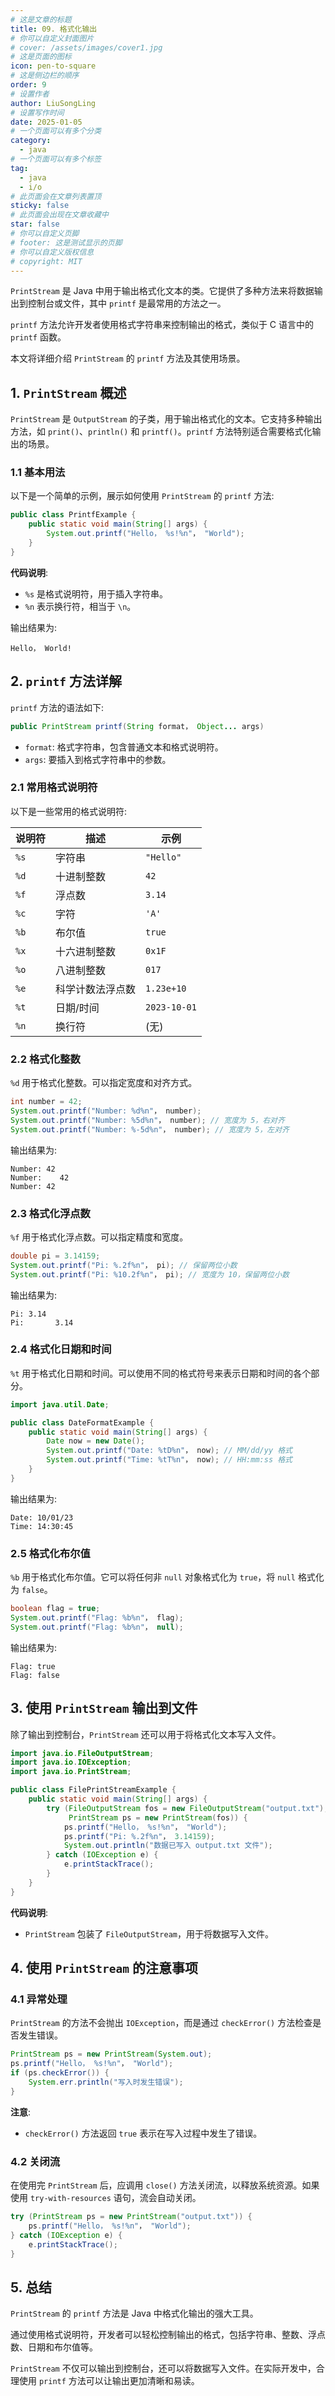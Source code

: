 ```yaml
---
# 这是文章的标题
title: 09. 格式化输出
# 你可以自定义封面图片
# cover: /assets/images/cover1.jpg
# 这是页面的图标
icon: pen-to-square
# 这是侧边栏的顺序
order: 9
# 设置作者
author: LiuSongLing
# 设置写作时间
date: 2025-01-05
# 一个页面可以有多个分类
category:
  - java
# 一个页面可以有多个标签
tag:
  - java
  - i/o
# 此页面会在文章列表置顶
sticky: false
# 此页面会出现在文章收藏中
star: false
# 你可以自定义页脚
# footer: 这是测试显示的页脚
# 你可以自定义版权信息
# copyright: MIT
---
```


`PrintStream` 是 Java 中用于输出格式化文本的类。它提供了多种方法来将数据输出到控制台或文件，其中 `printf` 是最常用的方法之一。

`printf` 方法允许开发者使用格式字符串来控制输出的格式，类似于 C 语言中的 `printf` 函数。

本文将详细介绍 `PrintStream` 的 `printf` 方法及其使用场景。

<!-- more -->

## 1. `PrintStream` 概述

`PrintStream` 是 `OutputStream` 的子类，用于输出格式化的文本。它支持多种输出方法，如 `print()`、`println()` 和 `printf()`。`printf` 方法特别适合需要格式化输出的场景。

### 1.1 基本用法

以下是一个简单的示例，展示如何使用 `PrintStream` 的 `printf` 方法:

```java
public class PrintfExample {
    public static void main(String[] args) {
        System.out.printf("Hello， %s!%n"， "World");
    }
}
```

**代码说明**:
- `%s` 是格式说明符，用于插入字符串。
- `%n` 表示换行符，相当于 `\n`。

输出结果为:
```
Hello， World!
```

## 2. `printf` 方法详解

`printf` 方法的语法如下:

```java
public PrintStream printf(String format， Object... args)
```

- `format`: 格式字符串，包含普通文本和格式说明符。
- `args`: 要插入到格式字符串中的参数。

### 2.1 常用格式说明符

以下是一些常用的格式说明符:

| 说明符 | 描述                | 示例           |
|--------|---------------------|----------------|
| `%s`   | 字符串              | `"Hello"`      |
| `%d`   | 十进制整数          | `42`           |
| `%f`   | 浮点数              | `3.14`         |
| `%c`   | 字符                | `'A'`          |
| `%b`   | 布尔值              | `true`         |
| `%x`   | 十六进制整数        | `0x1F`         |
| `%o`   | 八进制整数          | `017`          |
| `%e`   | 科学计数法浮点数    | `1.23e+10`     |
| `%t`   | 日期/时间          | `2023-10-01`   |
| `%n`   | 换行符              | (无)           |

### 2.2 格式化整数

`%d` 用于格式化整数。可以指定宽度和对齐方式。

```java
int number = 42;
System.out.printf("Number: %d%n"， number);
System.out.printf("Number: %5d%n"， number); // 宽度为 5，右对齐
System.out.printf("Number: %-5d%n"， number); // 宽度为 5，左对齐
```

输出结果为:
```
Number: 42
Number:    42
Number: 42   
```

### 2.3 格式化浮点数

`%f` 用于格式化浮点数。可以指定精度和宽度。

```java
double pi = 3.14159;
System.out.printf("Pi: %.2f%n"， pi); // 保留两位小数
System.out.printf("Pi: %10.2f%n"， pi); // 宽度为 10，保留两位小数
```

输出结果为:
```
Pi: 3.14
Pi:       3.14
```

### 2.4 格式化日期和时间

`%t` 用于格式化日期和时间。可以使用不同的格式符号来表示日期和时间的各个部分。

```java
import java.util.Date;

public class DateFormatExample {
    public static void main(String[] args) {
        Date now = new Date();
        System.out.printf("Date: %tD%n"， now); // MM/dd/yy 格式
        System.out.printf("Time: %tT%n"， now); // HH:mm:ss 格式
    }
}
```

输出结果为:
```
Date: 10/01/23
Time: 14:30:45
```

### 2.5 格式化布尔值

`%b` 用于格式化布尔值。它可以将任何非 `null` 对象格式化为 `true`，将 `null` 格式化为 `false`。

```java
boolean flag = true;
System.out.printf("Flag: %b%n"， flag);
System.out.printf("Flag: %b%n"， null);
```

输出结果为:
```
Flag: true
Flag: false
```

## 3. 使用 `PrintStream` 输出到文件

除了输出到控制台，`PrintStream` 还可以用于将格式化文本写入文件。

```java
import java.io.FileOutputStream;
import java.io.IOException;
import java.io.PrintStream;

public class FilePrintStreamExample {
    public static void main(String[] args) {
        try (FileOutputStream fos = new FileOutputStream("output.txt");
             PrintStream ps = new PrintStream(fos)) {
            ps.printf("Hello， %s!%n"， "World");
            ps.printf("Pi: %.2f%n"， 3.14159);
            System.out.println("数据已写入 output.txt 文件");
        } catch (IOException e) {
            e.printStackTrace();
        }
    }
}
```

**代码说明**:
- `PrintStream` 包装了 `FileOutputStream`，用于将数据写入文件。

## 4. 使用 `PrintStream` 的注意事项

### 4.1 异常处理

`PrintStream` 的方法不会抛出 `IOException`，而是通过 `checkError()` 方法检查是否发生错误。

```java
PrintStream ps = new PrintStream(System.out);
ps.printf("Hello， %s!%n"， "World");
if (ps.checkError()) {
    System.err.println("写入时发生错误");
}
```

**注意**:
- `checkError()` 方法返回 `true` 表示在写入过程中发生了错误。

### 4.2 关闭流

在使用完 `PrintStream` 后，应调用 `close()` 方法关闭流，以释放系统资源。如果使用 `try-with-resources` 语句，流会自动关闭。

```java
try (PrintStream ps = new PrintStream("output.txt")) {
    ps.printf("Hello， %s!%n"， "World");
} catch (IOException e) {
    e.printStackTrace();
}
```

## 5. 总结

`PrintStream` 的 `printf` 方法是 Java 中格式化输出的强大工具。

通过使用格式说明符，开发者可以轻松控制输出的格式，包括字符串、整数、浮点数、日期和布尔值等。

`PrintStream` 不仅可以输出到控制台，还可以将数据写入文件。在实际开发中，合理使用 `printf` 方法可以让输出更加清晰和易读。
